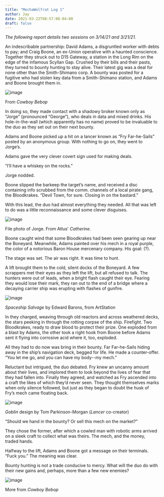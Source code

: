 ```yaml
---
title: "MechaWolfrat Log 1"
author: Jay
date: 2021-03-22T08:57:08-04:00
draft: false
---
```


*The following report details two sessions on 3/14/21 and 3/21/21.*

An indescribable partnership: David Adams, a disgruntled worker with debts to pay; and Craig Boone, an ex-Union operative with a haunted conscience. Together they struck out to D15 Gateway, a station in the Long Rim on the edge of the infamous Scyllan Gap. Crushed by their bills and their pasts, they turned to bounty hunting to stay alive. Their latest gig was a deal for none other than the Smith-Shimano corp. A bounty was posted for a fugitive who had stolen key data from a Smith-Shimano station, and Adams and Boone brought them in.

![image](https://user-images.githubusercontent.com/8935623/111987778-f93c7480-8b52-11eb-8bb9-84b4f4d81e10.png)

From *Cowboy Bebop*

In doing so, they made contact with a shadowy broker known only as “Jorge” (pronounced “George”), who deals in data and mixed drinks. His hole-in-the-wall (which apparently has no name) proved to be invaluable to the duo as they set out on their next bounty.

Adams and Boone picked up a hit on a lancer known as “Fry Far-he-Sails” posted by an anonymous group. With nothing to go on, they went to Jorge’s. 

Adams gave the very clever covert sign used for making deals. 

“I’ll have a whiskey on the rocks.” 

Jorge nodded.

Boone slipped the barkeep the target’s name, and received a disc containing info scrubbed from the comm. channels of a local pirate gang, the Bloodkrakes.
“Devil Town, for sure. Closing in on the bastard.”

With this lead, the duo had almost everything they needed. All that was left to do was a little reconnaissance and some clever disguises.

![image](https://user-images.githubusercontent.com/8935623/111988206-8a135000-8b53-11eb-9660-bb5d7ca87009.png)

File photo of Jorge. From Atlus' *Catherine*.

Boone caught wind that some Bloodkrakes had been seen gearing up near the Boneyard. Meanwhile, Adams painted over his mech in a royal purple, the color of a notorious Baron House mercenary company. His goal: (?).

The stage was set. The air was right. It was time to hunt.

A lift brought them to the cold, silent docks of the Boneyard. A few scrappers met their eyes as they left the lift, but all refused to talk. The hunters were out of leads, when a bright flash caught their eye. Fearing they would lose their mark, they ran out to the end of a bridge where a decaying carrier ship was erupting with flashes of gunfire.

![image](https://user-images.githubusercontent.com/8935623/111988472-e1192500-8b53-11eb-820d-1683e992c3f4.png)

*Spaceship Salvage* by Edward Barons, from ArtStation

In they charged, weaving through old reactors and across weathered decks, the stars peeking in through the rotting corpse of the ship.
Firefight. Two Bloodkrakes, ready to draw blood to protect their prize. One exploded from a blast by Adams, the other took a right hook from Boone before Adams sent it flying into corrosive acid where it, too, exploded.

All they had to do now was bring in their bounty. Far Far-he-Sails hiding away in the ship’s navigation deck, begged for life. He made a counter-offer. “You let me go, and you can have my body--my mech.”

Reluctant but intrigued, the duo debated. Fry knew an uncanny amount about their lives, and implored them to look beyond the lives of fear that they had fallen into.
Finally they agreed, and watched as Fry ascended into a craft the likes of which they’d never seen. They thought themselves marks when only silence followed, but just as they began to doubt the husk of Fry’s mech came floating back. 

![image](https://user-images.githubusercontent.com/8935623/111989221-d743f180-8b54-11eb-919a-d7cef3924e06.png)

*Goblin* design by Tom Parkinson-Morgan (*Lancer* co-creator)

“Should we hand in the bounty? Or sell this mech on the market?” 

They chose the former, after which a cowled man with robotic arms arrived on a sleek craft to collect what was theirs. The mech, and the money, traded hands.

Halfway to the lift, Adams and Boone got a message on their terminals. “Fuck you.” The meaning was clear.

Bounty hunting is not a trade conducive to mercy. What will the duo do with their new gains and, perhaps, more than a few new enemies?

![image](https://user-images.githubusercontent.com/8935623/111989348-fd699180-8b54-11eb-90c6-d81f6e1a7079.png)

More from *Cowboy Bebop*

